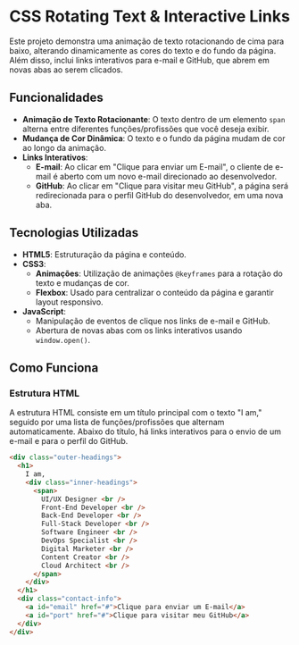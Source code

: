 # CSS Rotating Text & Interactive Links

Este projeto demonstra uma animação de texto rotacionando de cima para baixo, alterando dinamicamente as cores do texto e do fundo da página. Além disso, inclui links interativos para e-mail e GitHub, que abrem em novas abas ao serem clicados.

## Funcionalidades

- **Animação de Texto Rotacionante**: O texto dentro de um elemento `span` alterna entre diferentes funções/profissões que você deseja exibir.
- **Mudança de Cor Dinâmica**: O texto e o fundo da página mudam de cor ao longo da animação.
- **Links Interativos**:
  - **E-mail**: Ao clicar em "Clique para enviar um E-mail", o cliente de e-mail é aberto com um novo e-mail direcionado ao desenvolvedor.
  - **GitHub**: Ao clicar em "Clique para visitar meu GitHub", a página será redirecionada para o perfil GitHub do desenvolvedor, em uma nova aba.

## Tecnologias Utilizadas

- **HTML5**: Estruturação da página e conteúdo.
- **CSS3**:
  - **Animações**: Utilização de animações `@keyframes` para a rotação do texto e mudanças de cor.
  - **Flexbox**: Usado para centralizar o conteúdo da página e garantir layout responsivo.
- **JavaScript**:
  - Manipulação de eventos de clique nos links de e-mail e GitHub.
  - Abertura de novas abas com os links interativos usando `window.open()`.

## Como Funciona

### Estrutura HTML

A estrutura HTML consiste em um título principal com o texto "I am," seguido por uma lista de funções/profissões que alternam automaticamente. Abaixo do título, há links interativos para o envio de um e-mail e para o perfil do GitHub.

```html
<div class="outer-headings">
  <h1>
    I am,
    <div class="inner-headings">
      <span>
        UI/UX Designer <br />
        Front-End Developer <br />
        Back-End Developer <br />
        Full-Stack Developer <br />
        Software Engineer <br />
        DevOps Specialist <br />
        Digital Marketer <br />
        Content Creator <br />
        Cloud Architect <br />
      </span>
    </div>
  </h1>
  <div class="contact-info">
    <a id="email" href="#">Clique para enviar um E-mail</a>
    <a id="port" href="#">Clique para visitar meu GitHub</a>
  </div>
</div>
